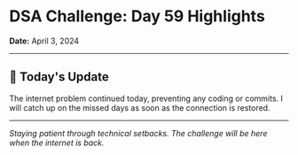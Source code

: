 # DSA Challenge: Day 59 Highlights

**Date:** April 3, 2024

---

## 📝 Today's Update

The internet problem continued today, preventing any coding or commits. I will catch up on the missed days as soon as the connection is restored.

---

_Staying patient through technical setbacks. The challenge will be here when the internet is back._
